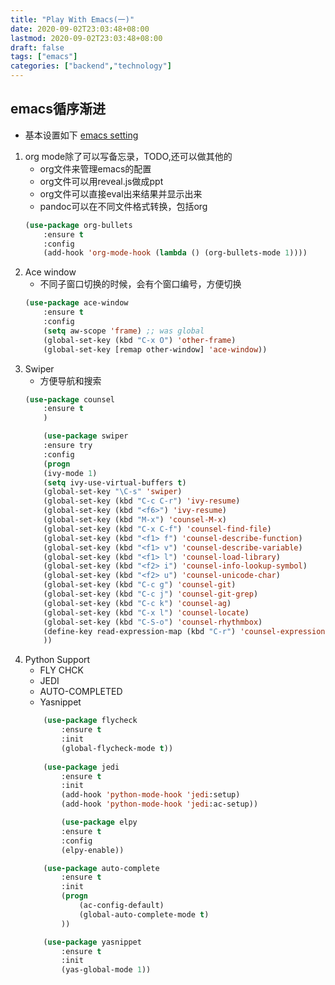```yaml
---
title: "Play With Emacs(一)"
date: 2020-09-02T23:03:48+08:00
lastmod: 2020-09-02T23:03:48+08:00
draft: false
tags: ["emacs"]
categories: ["backend","technology"]
---
```


## emacs循序渐进
* 基本设置如下
[emacs setting](https://github.com/hyyfrank/emacsconfig.git)

1. org mode除了可以写备忘录，TODO,还可以做其他的
    * org文件来管理emacs的配置
    * org文件可以用reveal.js做成ppt
    * org文件可以直接eval出来结果并显示出来
    * pandoc可以在不同文件格式转换，包括org
    ```lisp
    (use-package org-bullets
        :ensure t
        :config
        (add-hook 'org-mode-hook (lambda () (org-bullets-mode 1))))
    ```
2. Ace window
    * 不同子窗口切换的时候，会有个窗口编号，方便切换
    ```lisp
    (use-package ace-window
        :ensure t
        :config
        (setq aw-scope 'frame) ;; was global
        (global-set-key (kbd "C-x O") 'other-frame)
        (global-set-key [remap other-window] 'ace-window))
    ```
3. Swiper
    * 方便导航和搜索
    ```lisp
    (use-package counsel
        :ensure t
        )

        (use-package swiper
        :ensure try
        :config
        (progn
        (ivy-mode 1)
        (setq ivy-use-virtual-buffers t)
        (global-set-key "\C-s" 'swiper)
        (global-set-key (kbd "C-c C-r") 'ivy-resume)
        (global-set-key (kbd "<f6>") 'ivy-resume)
        (global-set-key (kbd "M-x") 'counsel-M-x)
        (global-set-key (kbd "C-x C-f") 'counsel-find-file)
        (global-set-key (kbd "<f1> f") 'counsel-describe-function)
        (global-set-key (kbd "<f1> v") 'counsel-describe-variable)
        (global-set-key (kbd "<f1> l") 'counsel-load-library)
        (global-set-key (kbd "<f2> i") 'counsel-info-lookup-symbol)
        (global-set-key (kbd "<f2> u") 'counsel-unicode-char)
        (global-set-key (kbd "C-c g") 'counsel-git)
        (global-set-key (kbd "C-c j") 'counsel-git-grep)
        (global-set-key (kbd "C-c k") 'counsel-ag)
        (global-set-key (kbd "C-x l") 'counsel-locate)
        (global-set-key (kbd "C-S-o") 'counsel-rhythmbox)
        (define-key read-expression-map (kbd "C-r") 'counsel-expression-history)
        ))
    ```
4. Python Support
    * FLY CHCK
    * JEDI
    * AUTO-COMPLETED
    * Yasnippet
    ```lisp
        (use-package flycheck
            :ensure t
            :init
            (global-flycheck-mode t))
        
        (use-package jedi
            :ensure t
            :init
            (add-hook 'python-mode-hook 'jedi:setup)
            (add-hook 'python-mode-hook 'jedi:ac-setup))

            (use-package elpy
            :ensure t
            :config
            (elpy-enable))

        (use-package auto-complete
            :ensure t
            :init
            (progn
                (ac-config-default)
                (global-auto-complete-mode t)
            ))

        (use-package yasnippet
            :ensure t
            :init
            (yas-global-mode 1))


    ```
